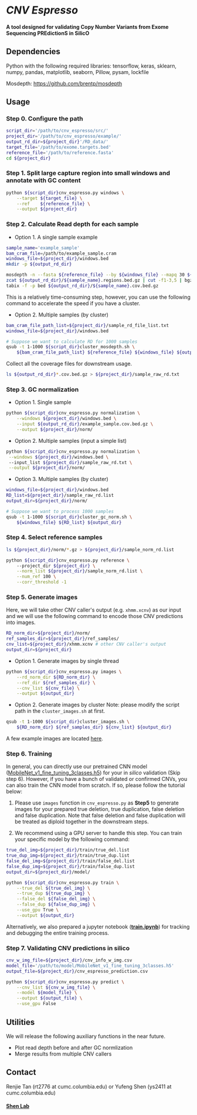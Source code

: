 # _CNV Espresso_
#### A tool designed for validating **C**opy **N**umber **V**ariants from **E**xome **S**equencing **PRE**diction**S** in **S**ilic**O**

## Dependencies

Python with the following required libraries: tensorflow, keras, sklearn, numpy, pandas, matplotlib, seaborn, Pillow, pysam, lockfile

Mosdepth: https://github.com/brentp/mosdepth

## Usage

### Step 0. Configure the path
```bash
script_dir='/path/to/cnv_espresso/src/'
project_dir='/path/to/cnv_espresso/example/'
output_rd_dir=${project_dir}'/RD_data/'
target_file='/path/to/exome.targets.bed'
reference_file='/path/to/reference.fasta'
cd ${project_dir}
```

### Step 1. Split large capture region into small windows and annotate with GC content 
```bash
python ${script_dir}cnv_espresso.py windows \
    --target ${target_file} \
    --ref    ${reference_file} \
    --output ${project_dir}
```

### Step 2. Calculate Read depth for each sample

- Option 1. A single sample example

```bash
sample_name='example_sample'
bam_cram_file=/path/to/example_sample.cram
windows_file=${project_dir}/windows.bed
mkdir -p ${output_rd_dir}

mosdepth -n --fasta ${reference_file} --by ${windows_file} --mapq 30 ${output_rd_dir}/${sample_name} ${bam_cram_file}
zcat ${output_rd_dir}/${sample_name}.regions.bed.gz | cut -f1-3,5 | bgzip -c > ${output_rd_dir}/${sample_name}.cov.bed.gz
tabix -f -p bed ${output_rd_dir}/${sample_name}.cov.bed.gz
```

This is a relatively time-consuming step, however, you can use the following command to accelerate the speed if you have a cluster.

- Option 2. Multiple samples (by cluster)

```bash
bam_cram_file_path_list=${project_dir}/sample_rd_file_list.txt
windows_file=${project_dir}/windows.bed

# Suppose we want to calculate RD for 1000 samples
qsub -t 1-1000 ${script_dir}cluster_mosdepth.sh \
    ${bam_cram_file_path_list} ${reference_file} ${windows_file} ${output_rd_dir}      
```

Collect all the coverage files for downstream usage. 

```bash
ls ${output_rd_dir}*.cov.bed.gz > ${project_dir}/sample_raw_rd.txt 
```

### Step 3. GC normalization

- Option 1. Single sample

```bash
python ${script_dir}cnv_espresso.py normalization \
    --windows ${project_dir}/windows.bed \
    --input ${output_rd_dir}/example_sample.cov.bed.gz \
    --output ${project_dir}/norm/
```

- Option 2. Multiple samples (input a simple list) 

```bash
python ${script_dir}cnv_espresso.py normalization \
 --windows ${project_dir}/windows.bed \ 
 --input_list ${project_dir}/sample_raw_rd.txt \
 --output ${project_dir}/norm/
```

- Option 3. Multiple samples (by cluster) 

```bash
windows_file=${project_dir}/windows.bed
RD_list=${project_dir}/sample_raw_rd.list
output_dir=${project_dir}/norm/

# Suppose we want to process 1000 samples
qsub -t 1-1000 ${script_dir}cluster_gc_norm.sh \
    ${windows_file} ${RD_list} ${output_dir}
```

### Step 4. Select reference samples

```bash
ls ${project_dir}/norm/*.gz > ${project_dir}/sample_norm_rd.list
```

```bash
python ${script_dir}cnv_espresso.py reference \ 
    --project_dir ${project_dir} \
    --norm_list ${project_dir}/sample_norm_rd.list \
    --num_ref 100 \
    --corr_threshold -1 
```

### Step 5. Generate images 

Here, we will take other CNV caller's output (e.g. `xhmm.xcnv`) as our input and we will use the following command to encode those CNV predictions into images.

```bash
RD_norm_dir=${project_dir}/norm/
ref_samples_dir=${project_dir}/ref_samples/
cnv_list=${project_dir}/xhmm.xcnv # other CNV caller's output
output_dir=${project_dir}
```

- Option 1. Generate images by single thread

```bash
python ${script_dir}cnv_espresso.py images \
    --rd_norm_dir ${RD_norm_dir} \
    --ref_dir ${ref_samples_dir} \
    --cnv_list ${cnv_file} \
    --output ${output_dir} 
```

- Option 2. Generate images by cluster
  Note: please modify the script path in the `cluster_images.sh` at first.

```bash
qsub -t 1-1000 ${script_dir}cluster_images.sh \
    ${RD_norm_dir} ${ref_samples_dir} ${cnv_list} ${output_dir} 
```

A few example images are located [here](). 

### Step 6. Training 

In general, you can directly use our pretrained CNN model ([MobileNet_v1_fine_tuning_3classes.h5](https://github.com/ShenLab/CNV-Espresso/blob/main/model/MobileNet_v1_fine_tuning_3classes.h5)) for your in *silico* validation (Skip step 6). However, if you have a bunch of validated or confirmed CNVs, you can also train the CNN model from scratch. If so, please follow the tutorial below:

1. Please use `images` function in `cnv_espresso.py` as **Step5** to generate images for your prepared true deletion, true duplication, false deletion and false duplication. Note that false deletion and false duplication will be treated as diploid together in the downstream steps.

2. We recommend using a GPU server to handle this step. You can train your specific model by the following command:

```bash
true_del_img=${project_dir}/train/true_del.list
true_dup_img=${project_dir}/train/true_dup.list
false_del_img=${project_dir}/train/false_del.list
false_dup_img=${project_dir}/train/false_dup.list
output_dir=${project_dir}/model/

python ${script_dir}cnv_espresso.py train \
    --true_del ${true_del_img} \
    --true_dup ${true_dup_img} \
    --false_del ${false_del_img} \
    --false_dup ${false_dup_img} \
    --use_gpu True \
    --output ${output_dir}
```

Alternatively, we also prepared a jupyter notebook (**[train.ipynb](https://github.com/ShenLab/CNV-Espresso/blob/main/src/train.ipynb)**) for tracking and debugging the entire training process.

### Step 7. Validating CNV predictions in silico 

```bash
cnv_w_img_file=${project_dir}/cnv_info_w_img.csv
model_file='/path/to/model/MobileNet_v1_fine_tuning_3classes.h5'
output_file=${project_dir}/cnv_espresso_prediction.csv

python ${script_dir}cnv_espresso.py predict \
    --cnv_list ${cnv_w_img_file} \
    --model ${model_file} \
    --output ${output_file} \
    --use_gpu False
```

## Utilities
We will release the following auxiliary functions in the near future.
- Plot read depth before and after GC normlization
- Merge results from multiple CNV callers

## Contact

Renjie Tan (rt2776 at cumc.columbia.edu) or Yufeng Shen (ys2411 at cumc.columbia.edu)

#### [Shen Lab](http://www.columbia.edu/~ys2411/)

